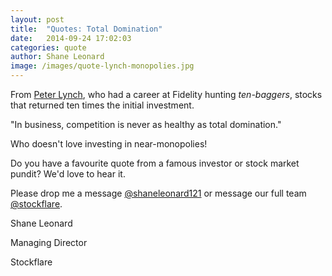 ```yaml
---
layout: post
title:  "Quotes: Total Domination"
date:   2014-09-24 17:02:03
categories: quote
author: Shane Leonard
image: /images/quote-lynch-monopolies.jpg
---
```


From [Peter Lynch](http://en.wikipedia.org/wiki/Peter_Lynch), who had a career at Fidelity hunting *ten-baggers*, stocks that returned ten times the initial investment.

"In business, competition is never as healthy as total domination."

Who doesn't love investing in near-monopolies!

Do you have a favourite quote from a famous investor or stock market pundit? We'd love to hear it.

Please drop me a message [@shaneleonard121](https://twitter.com/shaneleonard121) or message our full team [@stockflare](https://twitter.com/stockflare).

Shane Leonard

Managing Director

Stockflare